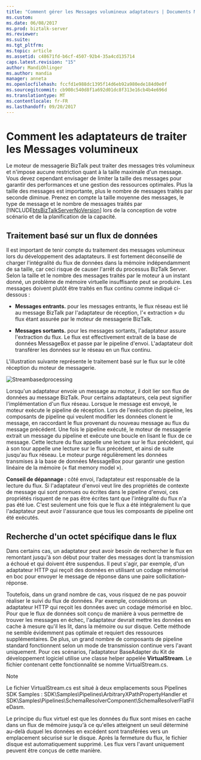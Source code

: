 ```yaml
---
title: "Comment gérer les Messages volumineux adaptateurs | Documents Microsoft"
ms.custom: 
ms.date: 06/08/2017
ms.prod: biztalk-server
ms.reviewer: 
ms.suite: 
ms.tgt_pltfrm: 
ms.topic: article
ms.assetid: c48671fd-b6cf-4507-92b4-35a4cd135714
caps.latest.revision: "15"
author: MandiOhlinger
ms.author: mandia
manager: anneta
ms.openlocfilehash: fccfd1e988dc1395f14d6eb92a980ede184d0e0f
ms.sourcegitcommit: cb908c540d8f1a692d01dc8f313e16cb4b4e696d
ms.translationtype: MT
ms.contentlocale: fr-FR
ms.lasthandoff: 09/20/2017
---
```

# <a name="how-adapters-handle-large-messages"></a>Comment les adaptateurs de traiter les Messages volumineux
Le moteur de messagerie BizTalk peut traiter des messages très volumineux et n'impose aucune restriction quant à la taille maximale d'un message. Vous devez cependant envisager de limiter la taille des messages pour garantir des performances et une gestion des ressources optimales. Plus la taille des messages est importante, plus le nombre de messages traités par seconde diminue. Prenez en compte la taille moyenne des messages, le type de message et le nombre de messages traités par [!INCLUDE[btsBizTalkServerNoVersion](../includes/btsbiztalkservernoversion-md.md)] lors de la conception de votre scénario et de la planification de la capacité.  
  
## <a name="stream-based-processing"></a>Traitement basé sur un flux de données  
 Il est important de tenir compte du traitement des messages volumineux lors du développement des adaptateurs. Il est fortement déconseillé de charger l'intégralité du flux de données dans la mémoire indépendamment de sa taille, car ceci risque de causer l'arrêt du processus BizTalk Server. Selon la taille et le nombre des messages traités par le moteur à un instant donné, un problème de mémoire virtuelle insuffisante peut se produire. Les messages doivent plutôt être traités en flux continu comme indiqué ci-dessous :  
  
-   **Messages entrants.** pour les messages entrants, le flux réseau est lié au message BizTalk par l'adaptateur de réception, l'« extraction » du flux étant assurée par le moteur de messagerie BizTalk.  
  
-   **Messages sortants.** pour les messages sortants, l'adaptateur assure l'extraction du flux. Le flux est effectivement extrait de la base de données MessageBox et passe par le pipeline d'envoi. L'adaptateur doit transférer les données sur le réseau en un flux continu.  
  
 L'illustration suivante représente le traitement basé sur le flux sur le côté réception du moteur de messagerie.  
  
 ![](../core/media/streambasedprocessing.gif "Streambasedprocessing")  
  
 Lorsqu'un adaptateur envoie un message au moteur, il doit lier son flux de données au message BizTalk. Pour certains adaptateurs, cela peut signifier l'implémentation d'un flux réseau. Lorsque le message est envoyé, le moteur exécute le pipeline de réception. Lors de l'exécution du pipeline, les composants de pipeline qui veulent modifier les données clonent le message, en raccordant le flux provenant du nouveau message au flux du message précédent. Une fois le pipeline exécuté, le moteur de messagerie extrait un message du pipeline et exécute une boucle en lisant le flux de ce message. Cette lecture du flux appelle une lecture sur le flux précédent, qui à son tour appelle une lecture sur le flux précédent, et ainsi de suite jusqu'au flux réseau. Le moteur purge régulièrement les données transmises à la base de données MessageBox pour garantir une gestion linéaire de la mémoire (« flat memory model »).  
  
 **Conseil de dépannage :** côté envoi, l’adaptateur est responsable de la lecture du flux. Si l'adaptateur d'envoi veut lire des propriétés de contexte de message qui sont promues ou écrites dans le pipeline d'envoi, ces propriétés risquent de ne pas être écrites tant que l'intégralité du flux n'a pas été lue. C'est seulement une fois que le flux a été intégralement lu que l'adaptateur peut avoir l'assurance que tous les composants de pipeline ont été exécutés.  
  
## <a name="locating-a-specific-byte-in-the-stream"></a>Recherche d'un octet spécifique dans le flux  
 Dans certains cas, un adaptateur peut avoir besoin de rechercher le flux en remontant jusqu'à son début pour traiter des messages dont la transmission a échoué et qui doivent être suspendus. Il peut s'agir, par exemple, d'un adaptateur HTTP qui reçoit des données en utilisant un codage mémorisé en boc pour envoyer le message de réponse dans une paire sollicitation-réponse.  
  
 Toutefois, dans un grand nombre de cas, vous risquez de ne pas pouvoir réaliser le suivi du flux de données. Par exemple, considérons un adaptateur HTTP qui reçoit les données avec un codage mémorisé en bloc. Pour que le flux de données soit conçu de manière à vous permettre de trouver les messages en échec, l'adaptateur devrait mettre les données en cache à mesure qu'il les lit, dans la mémoire ou sur disque. Cette méthode ne semble évidemment pas optimale et requiert des ressources supplémentaires. De plus, un grand nombre de composants de pipeline standard fonctionnent selon un mode de transmission continue vers l'avant uniquement. Pour ces scénarios, l’adaptateur BaseAdapter du Kit de développement logiciel utilise une classe helper appelée **VirtualStream**. Le fichier contenant cette fonctionnalité se nomme VirtualStream.cs.  
  
> [!NOTE]
>  Le fichier VirtualStream.cs est situé à deux emplacements sous Pipelines SDK Samples : SDK\Samples\Pipelines\ArbitraryXPathPropertyHandler et SDK\Samples\Pipelines\SchemaResolverComponent\SchemaResolverFlatFileDasm.  
  
 Le principe du flux virtuel est que les données du flux sont mises en cache dans un flux de mémoire jusqu'à ce qu'elles atteignent un seuil déterminé au-delà duquel les données en excédent sont transférées vers un emplacement sécurisé sur le disque. Après la fermeture du flux, le fichier disque est automatiquement supprimé. Les flux vers l'avant uniquement peuvent être conçus de cette manière.